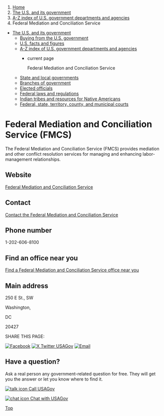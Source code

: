 1. [Home](/)
2. [The U.S. and its government](/about-the-us)
3. [A-Z index of U.S. government departments and agencies](/agency-index)
4. Federal Mediation and Conciliation Service

* [The U.S. and its government](/about-the-us)
  + [Buying from the U.S. government](/buy-from-government)
  + [U.S. facts and figures](/facts-figures)
  + [A-Z index of U.S. government departments and agencies](/agency-index)
    - current page

      Federal Mediation and Conciliation Service
  + [State and local governments](/state-local-governments)
  + [Branches of government](/branches-of-government)
  + [Elected officials](/elected-officials)
  + [Federal laws and regulations](/laws-and-regulations)
  + [Indian tribes and resources for Native Americans](/tribes)
  + [Federal, state, territory, county, and municipal courts](/courts)

Federal Mediation and Conciliation Service
(FMCS)
=================================================

The Federal Mediation and Conciliation Service (FMCS) provides mediation and other conflict resolution services for managing and enhancing labor-management relationships.

Website
-------

[Federal Mediation and Conciliation Service](http://www.fmcs.gov/)

Contact
-------

[Contact the Federal Mediation and Conciliation Service](https://www.fmcs.gov/contact-us/)

Phone number
------------

1-202-606-8100

Find an office near you
-----------------------

[Find a Federal Mediation and Conciliation Service office near you](https://www.fmcs.gov/serviceareas/)

Main address
------------

250 E St., SW
  

Washington,

DC

20427

SHARE THIS PAGE:

[![Facebook](/themes/custom/usagov/images/social-media-icons/Facebook_Icon.svg)](https://www.facebook.com/sharer/sharer.php?u=https://www.usa.gov/agencies/federal-mediation-and-conciliation-service&v=3)
[![X Twitter USAGov](/themes/custom/usagov/images/social-media-icons/X_Twitter_Icon.svg?version=2)](https://twitter.com/intent/tweet?source=webclient&text=https://www.usa.gov/agencies/federal-mediation-and-conciliation-service)
[![Email](/themes/custom/usagov/images/social-media-icons/Email_Icon.svg?version=2)](mailto:?subject=https://www.usa.gov/agencies/federal-mediation-and-conciliation-service)

Have a question?
----------------

Ask a real person any government-related question for free. They will get you the answer or let you know where to find it.

[![talk icon](/themes/custom/usagov/images/ICONS_talk.png)
Call USAGov](/phone)

[![chat icon](/themes/custom/usagov/images/ICONS_chat.png)
Chat with USAGov](/chat)

[Top](#main-content)